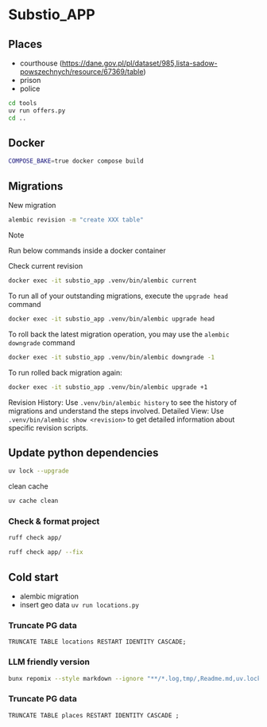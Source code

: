 # Substio_APP

## Places
 - courthouse (https://dane.gov.pl/pl/dataset/985,lista-sadow-powszechnych/resource/67369/table)
 - prison
 - police

```bash
cd tools
uv run offers.py
cd ..
```


## Docker

```bash
COMPOSE_BAKE=true docker compose build
```

## Migrations

New migration

```bash
alembic revision -m "create XXX table"
```

> [!NOTE]  
> Run below commands inside a docker container

Check current revision

```bash
docker exec -it substio_app .venv/bin/alembic current
```

To run all of your outstanding migrations, execute the `upgrade head` command

```bash
docker exec -it substio_app .venv/bin/alembic upgrade head
```

To roll back the latest migration operation, you may use the `alembic downgrade` command

```bash
docker exec -it substio_app .venv/bin/alembic downgrade -1
```

To run rolled back migration again:

```bash
docker exec -it substio_app .venv/bin/alembic upgrade +1
```

Revision History: Use `.venv/bin/alembic history` to see the history of migrations and understand the steps involved.
Detailed View: Use `.venv/bin/alembic show <revision>` to get detailed information about specific revision scripts.

## Update python dependencies

```bash
uv lock --upgrade
```

clean cache

```bash
uv cache clean
```

### Check & format project

```bash
ruff check app/
```

```bash
ruff check app/ --fix
```

## Cold start

- alembic migration
- insert geo data `uv run locations.py`

### Truncate PG data

```postgresql
TRUNCATE TABLE locations RESTART IDENTITY CASCADE;
```

### LLM friendly version

```bash
bunx repomix --style markdown --ignore "**/*.log,tmp/,Readme.md,uv.lock"
```
### Truncate PG data

```postgresql
TRUNCATE TABLE places RESTART IDENTITY CASCADE ;
```